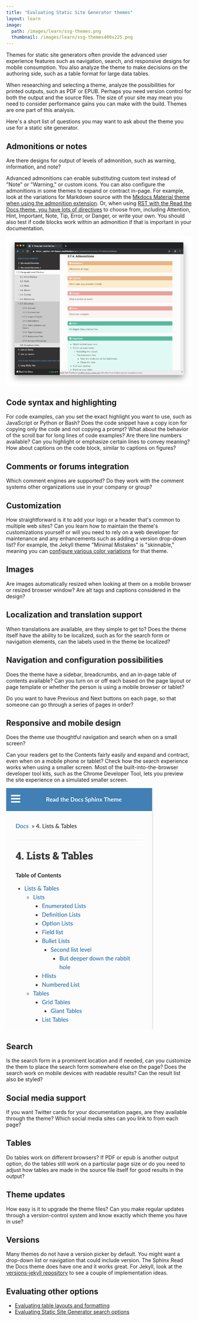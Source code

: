 ```yaml
---
title: "Evaluating Static Site Generator themes"
layout: learn
image:
  path: /images/learn/ssg-themes.png
  thumbnail: /images/learn/ssg-themes400x225.png
---
```


Themes for static site generators often provide the advanced user experience features such as navigation, search, and responsive designs for mobile consumption. You also analyze the theme to make decisions on the authoring side, such as a table format for large data tables.

When researching and selecting a theme, analyze the possibilities for printed outputs, such as PDF or EPUB. Perhaps you need version control for both the output and the source files. The size of your site may mean you need to consider performance gains you can make with the build. Themes are one part of this analysis.

Here's a short list of questions you may want to ask about the theme you use for a static site generator.

## Admonitions or notes
Are there designs for output of levels of admonition, such as warning, information, and note?

Advanced admonitions can enable substituting custom text instead of "Note" or "Warning," or custom icons. You can also configure the admonitions in some themes to expand or contract in-page. For example, look at the variations for Markdown source with the [Mkdocs Material theme when using the admonition extension](https://squidfunk.github.io/mkdocs-material/extensions/admonition/). Or, when using [RST with the Read the Docs theme, you have lots of directives](https://sphinx-rtd-theme.readthedocs.io/en/latest/demo/demo.html#admonitions) to choose from, including Attention, Hint, Important, Note, Tip, Error, or Danger, or write your own. You should also test if code blocks work within an admonition if that is important in your documentation.

![Note, Tip, Error, oh my](/images/learn/rtd-admonitions.png)

## Code syntax and highlighting
For code examples, can you set the exact highlight you want to use, such as JavaScript or Python or Bash? Does the code snippet have a copy icon for copying only the code and not copying a prompt? What about the behavior of the scroll bar for long lines of code examples? Are there line numbers available? Can you highlight or emphasize certain lines to convey meaning? How about captions on the code block, similar to captions on figures?

## Comments or forums integration
Which comment engines are supported? Do they work with the comment systems other organizations use in your company or group?

## Customization
How straightforward is it to add your logo or a header that's common to multiple web sites? Can you learn how to maintain the theme's customizations yourself or will you need to rely on a web developer for maintenance and any enhancements such as adding a version drop-down list? For example, the Jekyll theme "Minimal Mistakes" is "skinnable," meaning you can [configure various color variations](https://mmistakes.github.io/minimal-mistakes/docs/configuration/) for that theme.

## Images
Are images automatically resized when looking at them on a mobile browser or resized browser window? Are alt tags and captions considered in the design?

## Localization and translation support
When translations are available, are they simple to get to? Does the theme itself have the ability to be localized, such as for the search form or navigation elements, can the labels used in the theme be localized?

## Navigation and configuration possibilities
Does the theme have a sidebar, breadcrumbs, and an in-page table of contents  available? Can you turn on or off each based on the page layout or page template or whether the person is using a mobile browser or tablet?

Do you want to have Previous and Next buttons on each page, so that someone can go through a series of pages in order?

## Responsive and mobile design
Does the theme use thoughtful navigation and search when on a small screen?

Can your readers get to the Contents fairly easily and expand and contract, even when on a mobile phone or tablet? Check how the search experience works when using a smaller screen. Most of the built-into-the-browser developer tool kits, such as the Chrome Developer Tool, lets you preview the site experience on a simulated smaller screen.

![](/images/learn/rtd-mobile-nav.png)

## Search
Is the search form in a prominent location and if needed, can you customize the them to place the search form somewhere else on the page? Does the search work on mobile devices with readable results? Can the result list also be styled?

## Social media support
If you want Twitter cards for your documentation pages, are they available through the theme? Which social media sites can you link to from each page?

## Tables
Do tables work on different browsers? If PDF or epub is another output option, do the tables still work on a particular page size or do you need to adjust how tables are made in the source file itself for good results in the output?

## Theme updates
How easy is it to upgrade the theme files? Can you make regular updates through a version-control system and know exactly which theme you have in use?

## Versions
Many themes do not have a version picker by default. You might want a drop-down list or navigation that could include version. The Sphinx Read the Docs theme does have one and it works great. For Jekyll, look at the [versions-jekyll repository](https://github.com/justwriteclick/versions-jekyll) to see a couple of implementation ideas.

## Evaluating other options

* [Evaluating table layouts and formatting](https://www.docslikecode.com/learn/08-evaluating-table-layouts/)
* [Evaluating Static Site Generator search options](https://www.docslikecode.com/learn/09-ssg-search-implementations/)
